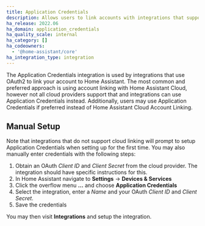 ```yaml
---
title: Application Credentials
description: Allows users to link accounts with integrations that support OAuth2
ha_release: 2022.06
ha_domain: application_credentials
ha_quality_scale: internal
ha_category: []
ha_codeowners:
  - '@home-assistant/core'
ha_integration_type: integration
---
```


The Application Credentials integration is used by integrations that use OAuth2 to link your account to Home Assistant. The most common and preferred approach is using account linking with Home Assistant Cloud, however not all cloud providers support that and integrations can use Application Credentials instead. Additionally, users may use Application Credentials if preferred instead of Home Assistant Cloud Account Linking.

## Manual Setup

Note that integrations that do not support cloud linking will prompt to setup Application Credentials
when setting up for the first time. You may also manually enter credentials with the following steps:

1. Obtain an OAuth *Client ID* and *Client Secret* from the cloud provider. The integration should have specific instructions for this.
2. In Home Assistant navigate to **Settings** -&gt; **Devices &amp; Services**
3. Click the overflow menu **...** and choose **Application Credentials**
4. Select the integration, enter a *Name* and your OAuth *Client ID* and *Client Secret*.
5. Save the credentials

You may then visit **Integrations** and setup the integration.
